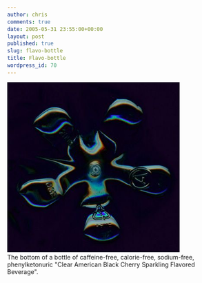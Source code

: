 ```yaml
---
author: chris
comments: true
date: 2005-05-31 23:55:00+00:00
layout: post
published: true
slug: flavo-bottle
title: Flavo-bottle
wordpress_id: 70
---
```


[![](/static/img/image_007.jpg)](/static/img/image_007.jpg)  
The bottom of a bottle of caffeine-free, calorie-free, sodium-free, phenylketonuric "Clear American Black Cherry Sparkling Flavored Beverage".
